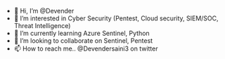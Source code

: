 
- 👋 Hi, I’m @Devender
- 👀 I’m interested in Cyber Security (Pentest, Cloud security, SIEM/SOC, Threat Intelligence)
- 🌱 I’m currently learning Azure Sentinel, Python
- 💞️ I’m looking to collaborate on Sentinel, Pentest
- 📫 How to reach me.. @Devendersaini3 on twitter

<!---
DevSainiCom/DevSainiCom is a ✨ special ✨ repository because its `README.md` (this file) appears on your GitHub profile.
You can click the Preview link to take a look at your changes.
--->
